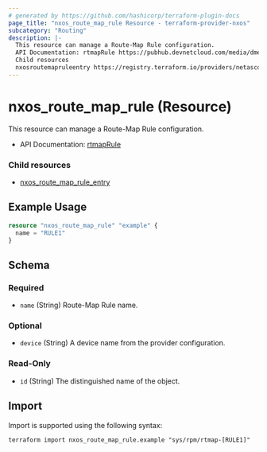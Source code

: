 ```yaml
---
# generated by https://github.com/hashicorp/terraform-plugin-docs
page_title: "nxos_route_map_rule Resource - terraform-provider-nxos"
subcategory: "Routing"
description: |-
  This resource can manage a Route-Map Rule configuration.
  API Documentation: rtmapRule https://pubhub.devnetcloud.com/media/dme-docs-10-2-2/docs/Routing%20and%20Forwarding/rtmap:Rule/
  Child resources
  nxosroutemapruleentry https://registry.terraform.io/providers/netascode/nxos/latest/docs/resources/route_map_rule_entry
---
```


# nxos_route_map_rule (Resource)

This resource can manage a Route-Map Rule configuration.

- API Documentation: [rtmapRule](https://pubhub.devnetcloud.com/media/dme-docs-10-2-2/docs/Routing%20and%20Forwarding/rtmap:Rule/)

### Child resources

- [nxos_route_map_rule_entry](https://registry.terraform.io/providers/netascode/nxos/latest/docs/resources/route_map_rule_entry)

## Example Usage

```terraform
resource "nxos_route_map_rule" "example" {
  name = "RULE1"
}
```

<!-- schema generated by tfplugindocs -->
## Schema

### Required

- `name` (String) Route-Map Rule name.

### Optional

- `device` (String) A device name from the provider configuration.

### Read-Only

- `id` (String) The distinguished name of the object.

## Import

Import is supported using the following syntax:

```shell
terraform import nxos_route_map_rule.example "sys/rpm/rtmap-[RULE1]"
```
